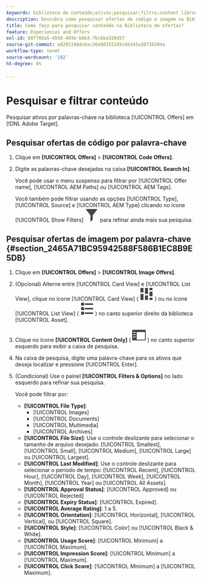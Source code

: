 ```yaml
---
keywords: biblioteca de conteúdo;ativos;pesquisar;filtro;content library;assets;search;filter
description: Descubra como pesquisar ofertas de código e imagem na Biblioteca [!UICONTROL Offers].
title: Como faço para pesquisar conteúdo na Biblioteca de ofertas?
feature: Experiences and Offers
exl-id: 68ff0da5-4556-493e-b6b3-7bcbba320d57
source-git-commit: e8201198dc6ac36e803153d5c6b345a30716204a
workflow-type: tm+mt
source-wordcount: '192'
ht-degree: 0%

---
```


# Pesquisar e filtrar conteúdo

Pesquisar ativos por palavras-chave na biblioteca [!UICONTROL Offers] em [!DNL Adobe Target].

## Pesquisar ofertas de código por palavra-chave

1. Clique em **[!UICONTROL Offers]** > **[!UICONTROL Code Offers]**.
1. Digite as palavras-chave desejadas na caixa **[!UICONTROL Search In]**.

   Você pode usar o menu suspenso para filtrar por [!UICONTROL Offer name], [!UICONTROL AEM Paths] ou [!UICONTROL AEM Tags].

   Você também pode filtrar usando as opções [!UICONTROL Type], [!UICONTROL Source] e [!UICONTROL AEM Type] clicando no ícone [!UICONTROL Show Filters] ![Ícone Mostrar Filtros](/help/main/assets/icons/Filter.svg) para refinar ainda mais sua pesquisa.

## Pesquisar ofertas de imagem por palavra-chave {#section_2465A71BC95942588F586B1EC8B9E5DB}

1. Clique em **[!UICONTROL Offers]** > **[!UICONTROL Image Offers]**.

1. (Opcional) Alterne entre [!UICONTROL Card View] e [!UICONTROL List View], clique no ícone [!UICONTROL Card View] ( ![Ícone de exibição de cartão](/help/main/assets/icons/ViewCard.svg) ) ou no ícone [!UICONTROL List View] ( ![Ícone de exibição de lista](/help/main/assets/icons/ViewList.svg) ) no canto superior direito da biblioteca [!UICONTROL Asset].
1. Clique no ícone **[!UICONTROL Content Only]** ( ![ícone de Conteúdo somente](/help/main/assets/icons/RailLeft.svg) ) no canto superior esquerdo para exibir a caixa de pesquisa.
1. Na caixa de pesquisa, digite uma palavra-chave para os ativos que deseja localizar e pressione [!UICONTROL Enter].
1. (Condicional) Use o painel **[!UICONTROL Filters & Options]** no lado esquerdo para refinar sua pesquisa.

   Você pode filtrar por:

   * **[!UICONTROL File Type]**:
      * [!UICONTROL Images]
      * [!UICONTROL Documents]
      * [!UICONTROL Multimedia]
      * [!UICONTROL Archives]
   * **[!UICONTROL File Size]**: Use o controle deslizante para selecionar o tamanho de arquivo desejado: [!UICONTROL Smallest], [!UICONTROL Small], [!UICONTROL Medium], [!UICONTROL Large] ou [!UICONTROL Largest].
   * **[!UICONTROL Last Modified]**: Use o controle deslizante para selecionar o período de tempo: [!UICONTROL Recent], [!UICONTROL Hour], [!UICONTROL Day], [!UICONTROL Week], [!UICONTROL Month], [!UICONTROL Year] ou [!UICONTROL All Assets].
   * **[!UICONTROL Approval Status]**: [!UICONTROL Approved] ou [!UICONTROL Rejected]
   * **[!UICONTROL Expiry Status]**: [!UICONTROL Expired].
   * **[!UICONTROL Average Rating]**: 1 a 5.
   * **[!UICONTROL Orientation]**: [!UICONTROL Horizontal], [!UICONTROL Vertical], ou [!UICONTROL Square].
   * **[!UICONTROL Style]**: [!UICONTROL Color] ou [!UICONTROL Black & White].
   * **[!UICONTROL Usage Score]**: [!UICONTROL Minimum] a [!UICONTROL Maximum].
   * **[!UICONTROL Impression Score]**: [!UICONTROL Minimum] a [!UICONTROL Maximum].
   * **[!UICONTROL Click Score]**: [!UICONTROL Minimum] a [!UICONTROL Maximum].
